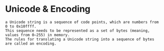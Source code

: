 # Unicode & Encoding 
    a Unicode string is a sequence of code points, which are numbers from 0 to 0x10ffff. 
    This sequence needs to be represented as a set of bytes (meaning, values from 0–255) in memory. 
    The rules for translating a Unicode string into a sequence of bytes are called an encoding.
